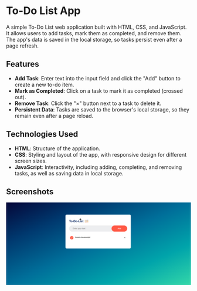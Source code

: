 # To-Do List App

A simple To-Do List web application built with HTML, CSS, and JavaScript. It allows users to add tasks, mark them as completed, and remove them. The app's data is saved in the local storage, so tasks persist even after a page refresh.

## Features

- **Add Task**: Enter text into the input field and click the "Add" button to create a new to-do item.
- **Mark as Completed**: Click on a task to mark it as completed (crossed out).
- **Remove Task**: Click the "×" button next to a task to delete it.
- **Persistent Data**: Tasks are saved to the browser's local storage, so they remain even after a page reload.

## Technologies Used

- **HTML**: Structure of the application.
- **CSS**: Styling and layout of the app, with responsive design for different screen sizes.
- **JavaScript**: Interactivity, including adding, completing, and removing tasks, as well as saving data in local storage.

## Screenshots
![To-Do List Screenshot](Assets/todo-list.png)


